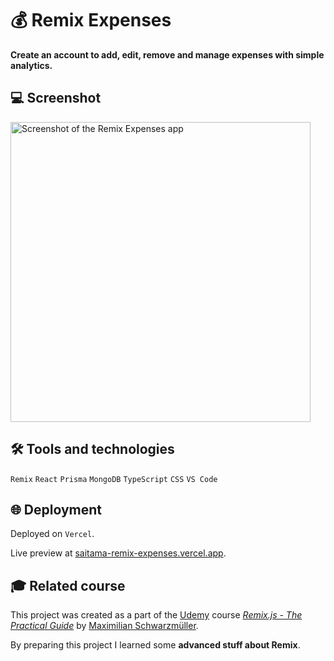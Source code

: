 # 💰 Remix Expenses

**Create an account to add, edit, remove and manage expenses with simple analytics.**

## 💻 Screenshot
[<img src="remix-expenses-screenshot.webp" alt="Screenshot of the Remix Expenses app" width="480px">](https://saitama-remix-expenses.vercel.app/ 'Live preview')

## 🛠️ Tools and technologies
`Remix` `React` `Prisma` `MongoDB` `TypeScript` `CSS` `VS Code`

## 🌐 Deployment
Deployed on `Vercel`.

Live preview at [saitama-remix-expenses.vercel.app](https://saitama-remix-expenses.vercel.app/).

## 🎓 Related course
This project was created as a part of the [Udemy](https://www.udemy.com/ 'Udemy') course [_Remix.js - The Practical Guide_](https://www.udemy.com/course/remix-course/ 'See this course on Udemy') by [Maximilian Schwarzmüller](https://twitter.com/maxedapps 'Maximilian Schwarzmüller on Twitter').

By preparing this project I learned some **advanced stuff about Remix**.
